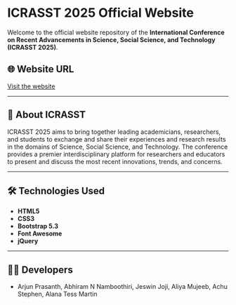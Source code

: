 # ICRASST 2025 Official Website

Welcome to the official website repository of the **International Conference on Recent Advancements in Science, Social Science, and Technology (ICRASST 2025)**.

## 🌐 Website URL
[Visit the website](https://icrasst.sgcaruvithura.ac.in/)  

---

## 📌 About ICRASST

ICRASST 2025 aims to bring together leading academicians, researchers, and students to exchange and share their experiences and research results in the domains of Science, Social Science, and Technology. The conference provides a premier interdisciplinary platform for researchers and educators to present and discuss the most recent innovations, trends, and concerns.

---

## 🛠️ Technologies Used

- **HTML5**
- **CSS3**
- **Bootstrap 5.3**
- **Font Awesome**
- **jQuery**

---

## 👨‍💻 Developers

- Arjun Prasanth, Abhiram N Namboothiri, Jeswin Joji, Aliya Mujeeb, Achu Stephen, Alana Tess Martin

